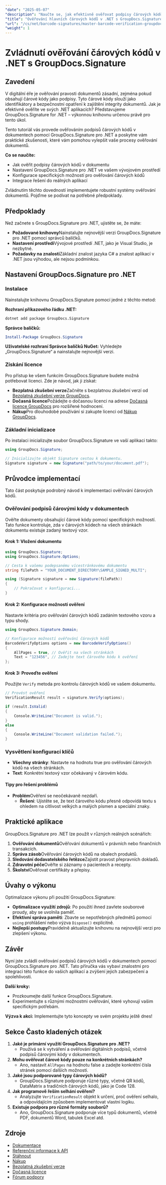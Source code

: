 ```yaml
---
"date": "2025-05-07"
"description": "Naučte se, jak efektivně ověřovat podpisy čárových kódů pomocí GroupDocs.Signature pro .NET. Zvyšte zabezpečení a integritu dokumentů ve vašich aplikacích."
"title": "Ověřování hlavních čárových kódů v .NET s GroupDocs.Signature pro integritu dokumentů"
"url": "/cs/net/barcode-signatures/master-barcode-verification-groupdocs-signature-dotnet/"
"weight": 1
---
```


# Zvládnutí ověřování čárových kódů v .NET s GroupDocs.Signature

## Zavedení

V digitální éře je ověřování pravosti dokumentů zásadní, zejména pokud obsahují čárové kódy jako podpisy. Tyto čárové kódy slouží jako identifikátory a bezpečnostní opatření k zajištění integrity dokumentů. Jak je efektivně ověříte ve svých .NET aplikacích? Představujeme GroupDocs.Signature for .NET – výkonnou knihovnu určenou právě pro tento úkol.

Tento tutoriál vás provede ověřováním podpisů čárových kódů v dokumentech pomocí GroupDocs.Signature pro .NET a poskytne vám praktické zkušenosti, které vám pomohou vylepšit vaše procesy ověřování dokumentů.

**Co se naučíte:**
- Jak ověřit podpisy čárových kódů v dokumentu
- Nastavení GroupDocs.Signature pro .NET ve vašem vývojovém prostředí
- Konfigurace specifických možností pro ověřování čárových kódů
- Integrace řešení do reálných aplikací

Zvládnutím těchto dovedností implementujete robustní systémy ověřování dokumentů. Pojďme se podívat na potřebné předpoklady.

## Předpoklady

Než začnete s GroupDocs.Signature pro .NET, ujistěte se, že máte:
- **Požadované knihovny**Nainstalujte nejnovější verzi GroupDocs.Signature pro .NET pomocí správců balíčků.
- **Nastavení prostředí**Vývojové prostředí .NET, jako je Visual Studio, je nezbytné.
- **Požadavky na znalosti**Základní znalost jazyka C# a znalost aplikací v .NET jsou výhodou, ale nejsou podmínkou.

## Nastavení GroupDocs.Signature pro .NET

### Instalace

Nainstalujte knihovnu GroupDocs.Signature pomocí jedné z těchto metod:

**Rozhraní příkazového řádku .NET:**
```bash
dotnet add package GroupDocs.Signature
```

**Správce balíčků:**
```powershell
Install-Package GroupDocs.Signature
```

**Uživatelské rozhraní Správce balíčků NuGet:**
Vyhledejte „GroupDocs.Signature“ a nainstalujte nejnovější verzi.

### Získání licence

Pro přístup ke všem funkcím GroupDocs.Signature budete možná potřebovat licenci. Zde je návod, jak ji získat:
- **Bezplatná zkušební verze**Začněte s bezplatnou zkušební verzí od [Bezplatná zkušební verze GroupDocs](https://releases.groupdocs.com/signature/net/).
- **Dočasná licence**Požádejte o dočasnou licenci na adrese [Dočasná licence GroupDocs](https://purchase.groupdocs.com/temporary-license/) pro rozšířené hodnocení.
- **Nákup**Pro dlouhodobé používání si zakupte licenci od [Nákup GroupDocs](https://purchase.groupdocs.com/buy).

### Základní inicializace

Po instalaci inicializujte soubor GroupDocs.Signature ve vaší aplikaci takto:
```csharp
using GroupDocs.Signature;

// Inicializujte objekt Signature cestou k dokumentu.
Signature signature = new Signature("path/to/your/document.pdf");
```

## Průvodce implementací

Tato část poskytuje podrobný návod k implementaci ověřování čárových kódů.

### Ověřování podpisů čárovými kódy v dokumentech

Ověřte dokumenty obsahující čárové kódy pomocí specifických možností. Tato funkce kontroluje, zda v čárových kódech na všech stránkách dokumentu existuje zadaný textový vzor.

#### Krok 1: Vložení dokumentu
```csharp
using GroupDocs.Signature;
using GroupDocs.Signature.Options;

// Cesta k vašemu podepsanému vícestránkovému dokumentu
string filePath = "YOUR_DOCUMENT_DIRECTORY\SAMPLE_SIGNED_MULTI";

using (Signature signature = new Signature(filePath))
{
    // Pokračovat v konfiguraci...
}
```

#### Krok 2: Konfigurace možností ověření
Nastavte kritéria pro ověřování čárových kódů zadáním textového vzoru a typu shody.
```csharp
using GroupDocs.Signature.Domain;

// Konfigurace možností ověřování čárových kódů
BarcodeVerifyOptions options = new BarcodeVerifyOptions()
{
    AllPages = true, // Ověřit na všech stránkách
    Text = "123456", // Zadejte text čárového kódu k ověření
};
```

#### Krok 3: Proveďte ověření
Použijte `Verify` metoda pro kontrolu čárových kódů ve vašem dokumentu.
```csharp
// Provést ověření
VerificationResult result = signature.Verify(options);

if (result.IsValid)
{
    Console.WriteLine("Document is valid.");
}
else
{
    Console.WriteLine("Document validation failed.");
}
```

### Vysvětlení konfigurací klíčů
- **Všechny stránky**: Nastavte na hodnotu true pro ověřování čárových kódů na všech stránkách.
- **Text**: Konkrétní textový vzor očekávaný v čárovém kódu.

#### Tipy pro řešení problémů
- **Problém**Ověření se neočekávaně nezdaří.
  - **Řešení**: Ujistěte se, že text čárového kódu přesně odpovídá textu s ohledem na citlivost velkých a malých písmen a speciální znaky.

## Praktické aplikace
GroupDocs.Signature pro .NET lze použít v různých reálných scénářích:
1. **Ověřování dokumentů**Ověřování dokumentů v právních nebo finančních transakcích.
2. **Správa zásob**Ověřování čárových kódů na obalech produktů.
3. **Sledování dodavatelského řetězce**Zajistit pravost přepravních dokladů.
4. **Zdravotní péče**Ověřte si záznamy o pacientech a recepty.
5. **Školství**Ověřovat certifikáty a přepisy.

## Úvahy o výkonu
Optimalizace výkonu při použití GroupDocs.Signature:
- **Optimalizace využití zdrojů**: Po použití ihned zavřete souborové proudy, aby se uvolnila paměť.
- **Efektivní správa paměti**: Zbavte se nepotřebných předmětů pomocí `using` prohlášení nebo výzva `Dispose()` explicitně.
- **Nejlepší postupy**Pravidelně aktualizujte knihovnu na nejnovější verzi pro zlepšení výkonu.

## Závěr
Nyní jste zvládli ověřování podpisů čárových kódů v dokumentech pomocí GroupDocs.Signature pro .NET. Tato příručka vás vybaví znalostmi pro integraci této funkce do vašich aplikací a zvýšení jejich zabezpečení a spolehlivosti.

**Další kroky:**
- Prozkoumejte další funkce GroupDocs.Signature.
- Experimentujte s různými možnostmi ověřování, které vyhovují vašim specifickým potřebám.

**Výzva k akci:** Implementujte tyto koncepty ve svém projektu ještě dnes!

## Sekce Často kladených otázek
1. **Jaké je primární využití GroupDocs.Signature pro .NET?**
   - Používá se k vytváření a ověřování digitálních podpisů, včetně podpisů čárovými kódy v dokumentech.
2. **Mohu ověřovat čárové kódy pouze na konkrétních stránkách?**
   - Ano, nastavit `AllPages` na hodnotu false a zadejte konkrétní čísla stránek pomocí dalších možností.
3. **Jaké jsou podporované typy čárových kódů?**
   - GroupDocs.Signature podporuje různé typy, včetně QR kódů, DataMatrix a tradičních čárových kódů, jako je Code 128.
4. **Jak programově řeším selhání ověření?**
   - Analyzujte `VerificationResult` objekt k určení, proč ověření selhalo, a odpovídajícím způsobem implementovat vlastní logiku.
5. **Existuje podpora pro různé formáty souborů?**
   - Ano, GroupDocs.Signature podporuje více typů dokumentů, včetně PDF, dokumentů Word, tabulek Excel atd.

## Zdroje
- [Dokumentace](https://docs.groupdocs.com/signature/net/)
- [Referenční informace k API](https://reference.groupdocs.com/signature/net/)
- [Stáhnout](https://releases.groupdocs.com/signature/net/)
- [Nákup](https://purchase.groupdocs.com/buy)
- [Bezplatná zkušební verze](https://releases.groupdocs.com/signature/net/)
- [Dočasná licence](https://purchase.groupdocs.com/temporary-license/)
- [Fórum podpory](https://forum.groupdocs.com/c/signature/)